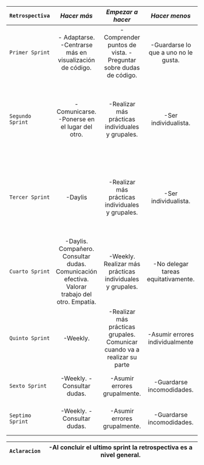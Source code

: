 


| `Retrospectiva` | ***Hacer más***  | ***Empezar a hacer*** | ***Hacer menos***  | ***Dejar de hacer*** | ***Seguir haciendo***  | 
| :-------------- | :--------------: | :-------------------: | :----------------: | :------------------: | ---------------------: |
| `Primer Sprint` | - Adaptarse.  -Centrarse más en visualización de código. | -Comprender puntos de vista. -Preguntar sobre dudas de código. | -Guardarse lo que a uno no le gusta. | -Desestimar aportes sin considerarlos. | -Comunicarse. -Preguntar antes de hacer un cambio significativo.  |
| `Segundo Sprint` | -Comunicarse. -Ponerse en el lugar del otro.|  -Realizar más prácticas individuales y grupales. | -Ser individualista. | -Posponer daylis, plazos. | -Adaptarse. -Centrarse más en visualización de código. -Preguntar antes de hacer un cambio significativo. | 
| `Tercer Sprint` | -Daylis |  -Realizar más prácticas individuales y grupales. | -Ser individualista. | -Posponer daylis, plazos. | -Adaptarse. -Centrarse más en visualización de código. -Preguntar antes de hacer un cambio significativo. | 
| `Cuarto Sprint` | -Daylis. Compañero. Consultar dudas. Comunicación efectiva. Valorar trabajo del otro. Empatía. |  -Weekly. Realizar más prácticas individuales y grupales. | -No delegar tareas equitativamente. | -Posponer daylis. | -Preguntar antes de hacer un cambio significativo. -Comunicar | 
| `Quinto Sprint` | -Weekly. |  -Realizar más prácticas grupales. Comunicar cuando va a realizar su parte | -Asumir errores individualmente  | ***no encontramos problemas en este sprint*** | -Consultar dudas. Comunicación efectiva.| 
| `Sexto Sprint` | -Weekly. -Consultar dudas. |  -Asumir errores grupalmente.| -Guardarse incomodidades.  | -Comprometer el tiempo de entrega. | Comunicación efectiva. | 
| `Septimo Sprint` | -Weekly. -Consultar dudas. |  -Asumir errores grupalmente.| -Guardarse incomodidades.  | -Comprometer el tiempo de entrega. | Comunicación efectiva. | 


|`Aclaracion`| -Al concluir el ultimo sprint la retrospectiva es a nivel general. | 
| :-------------- | :--------------: |
